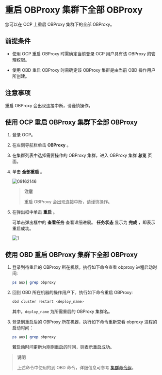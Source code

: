 # 重启 OBProxy 集群下全部 OBProxy

您可以在 OCP 上重启 OBProxy 集群下的全部 OBProxy。

## 前提条件

* 使用 OCP 重启 OBProxy 时需确定当前登录 OCP 用户具有该 OBProxy 的管理权限。

* 使用 OBD 重启 OBProxy 时需确定该 OBProxy 集群是由当前 OBD 操作用户所创建。

## 注意事项

重启 OBProxy 会出现连接中断，请谨慎操作。

## 使用 OCP 重启 OBProxy 集群下全部 OBProxy

1. 登录 OCP。

2. 在左侧导航栏单击 **OBProxy** 。

3. 在集群列表中选择需要操作的 OBProxy 集群，进入 OBProxy 集群 **总览** 页面。

4. 单击 **全部重启** 。

   ![09162146](http://icms-x-dita.oss-cn-zhangjiakou.aliyuncs.com/xdita-output/zh-CN/task15904357/images/p327471.png?Expires=7258125489&OSSAccessKeyId=LTAIJfoPL6wmrirR&Signature=57c62mlAt00tJnnGWyJ1KnLgID0%3D)

   > **注意**
   >
   > 重启 OBProxy 会出现连接中断，请谨慎操作。

5. 在弹出框中单击 **重启** 。

   可单击弹出框中的 **查看任务** 查看详细进展。 **任务状态** 显示为 **完成** ，即表示重启成功。

   ![1](http://icms-x-dita.oss-cn-zhangjiakou.aliyuncs.com/xdita-output/zh-CN/task15904357/images/p352534.png?Expires=7258125489&OSSAccessKeyId=LTAIJfoPL6wmrirR&Signature=QoAI4i1UUOV5LIZqYeEphcPM778%3D)

## 使用 OBD 重启 OBProxy 集群下全部 OBProxy

1. 登录到待重启的 OBProxy 所在机器，执行如下命令查看 obproxy 进程启动时间:

   ```bash
   ps aux| grep obproxy
   ```

2. 回到 OBD 所在机器的操作用户下，执行如下命令重启 OBProxy:

   ```bash
   obd cluster restart <deploy_name>
   ```

   其中，`deploy_name` 为所需重启的 OBProxy 集群名。

3. 登录到重启后的 OBProxy 所在机器，执行如下命令重新查看 obproxy 进程的启动时间：

   ```bash
   ps aux| grep obproxy
   ```

   若启动时间更新为刚刚重启的时间，则表示重启成功。

> **说明**
>
> 上述命令中使用的到 OBD 命令，详细信息可参考 [集群命令组](https://open.oceanbase.com/docs/obd-cn/V1.3.3/10000000000182177)。
